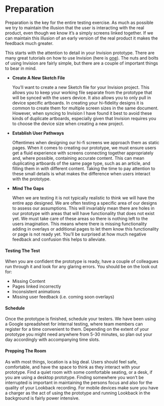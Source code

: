 # Preparation

Preparation is the key for the entire testing exercise. As much as possible we try to maintain the illusion that the user is interacting with the real product, even though we know it’s a simply screens linked together. If we can maintain this illusion of an early version of the real product it makes the feedback much greater.

This starts with the attention to detail in your Invision prototype. There are many great tutorials on how to use Invision (here is [one](https://www.youtube.com/watch?v=zNoBmjg-NnQ)). The nuts and bolts of using Invision are fairly simple, but there are a couple of important things to bear in mind.

- **Create A New Sketch File**

	You’ll want to create a new Sketch file for your Invision project. This allows you to keep your working file separate from the prototype that will be synced with the users device. It also allows you to only pull in device specific artboards. In creating your hi-fidelity designs it is common to create them for multiple screen sizes in the same document. However, when syncing to Invision I have found it best to avoid these kinds of duplicate artboards, especially given that Invision requires you to choose the device size when creating a new project.

- **Establish User Pathways**

	Oftentimes when designing our hi-fi screens we approach them as static pages. When it comes to creating our prototype, we must ensure users get a fluid experience with screens connecting together appropriately and, where possible, containing accurate content. This can mean duplicating artboards of the same page type, such as an article, and filling them in with different content. Taking the time to pay attention to these small details is what makes the difference when users interact with the prototype.


- **Mind The Gaps**

	When we are testing it is not typically realistic to think we will have the entire app designed. We are often testing a specific area of our designs to assess our assumptions. This will invariably mean there are holes in our prototype with areas that will have functionality that does not exist yet. We must take care of these areas so there is nothing left to the users imagination. This means where there is missing functionality adding in overlays or additional pages to let them know this functionality or page is not ready yet. You’ll be surprised at how much negative feedback and confusion this helps to alleviate.


#### Testing The Test
When you are confident the prototype is ready, have a couple of colleagues run through it and look for any glaring errors. You should be on the look out for:
- Missing Content
- Pages linked incorrectly
- Inconsistent animations
- Missing user feedback (i.e. coming soon overlays)

#### Schedule
Once the prototype is finished, schedule your testers. We have been using a Google spreadsheet for internal testing, where team members can register for a time convenient to them. Depending on the extent of your prototype you might need anywhere from 5-30 minutes, so plan out your day accordingly with accompanying time slots.

#### Prepping The Room
As with most things, location is a big deal. Users should feel safe, comfortable, and have the space to think as they interact with your prototype. Find a quiet room with some comfortable seating, or a desk, if you are using a desktop prototype. Finding somewhere you won’t be interrupted is important in maintaining the persons focus and also for the quality of your Lookback recording. For mobile devices make sure you have a charger as the act of using the prototype and running Lookback in the background is fairly power intensive.